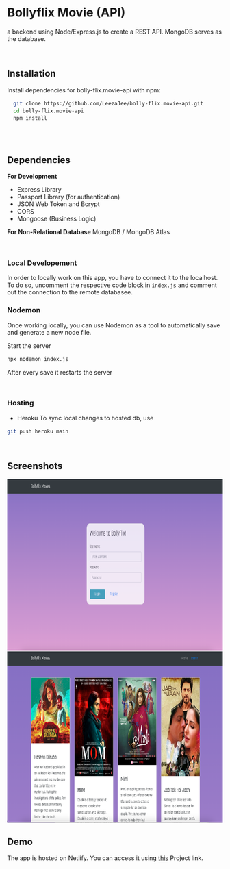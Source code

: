 # Bollyflix Movie (API)

a backend using Node/Express.js to create a REST API. MongoDB serves as the database.

<br>

## Installation

Install dependencies for bolly-flix.movie-api with npm:

```bash
  git clone https://github.com/LeezaJee/bolly-flix.movie-api.git
  cd bolly-flix.movie-api
  npm install
  
```

<br>

## Dependencies
**For Development**
- Express Library
- Passport Library (for authentication)
- JSON Web Token and Bcrypt
- CORS
- Mongoose (Business Logic)

**For Non-Relational Database**
MongoDB / MongoDB Atlas

<br> 

### Local Developement
In order to locally work on this app, you have to connect it to the localhost.
To do so, uncomment the respective code block in `index.js` and comment out the connection to the remote databasee.

### Nodemon
Once working locally, you can use Nodemon as a tool to automatically save and generate a new node file.

Start the server
```bash
npx nodemon index.js
```
After every save it restarts the server

<br>

### Hosting
- Heroku
To sync local changes to hosted db, use
```bash
git push heroku main
```

<br>

## Screenshots

<img src="public/bollyflix-front.png" height="400" width="800" >
<img src="public/bollyflix.png" height="400" width="800" >

<br>

## Demo

The app is hosted on Netlify.
You can access it using [this]( https://bollyflix.netlify.app/) Project link.
